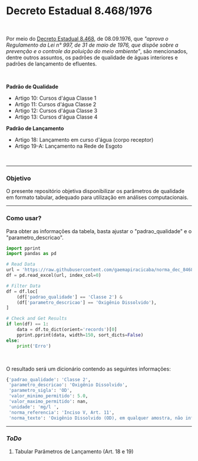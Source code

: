 # Decreto Estadual 8.468/1976

<br>

Por meio do [Decreto Estadual 8.468](https://www.cetesb.sp.gov.br/Institucional/documentos/Dec8468.pdf), de 08.09.1976, que *"aprova o Regulamento da Lei n° 997, de 31 de maio de 1976, que dispõe sobre a prevenção e o controle da poluição do meio ambiente"*, são mencionados, dentre outros assuntos, os padrões de qualidade de águas interiores e padrões de lançamento de efluentes.

<br>

**Padrão de Qualidade**

- Artigo 10: Cursos d'água Classe 1
- Artigo 11: Cursos d'água Classe 2
- Artigo 12: Cursos d'água Classe 3
- Artigo 13: Cursos d'água Classe 4

**Padrão de Lançamento**

- Artigo 18: Lançamento em curso d'água (corpo receptor)
- Artigo 19-A: Lançamento na Rede de Esgoto

<br>

----

### Objetivo

O presente repositório objetiva disponibilizar os parâmetros de qualidade em formato tabular, adequado para utilização em análises computacionais.

----

### Como usar?

Para obter as informações da tabela, basta ajustar o "padrao_qualidade" e o "parametro_descricao".

```python
import pprint
import pandas as pd

# Read Data
url = 'https://raw.githubusercontent.com/gaemapiracicaba/norma_dec_8468-76/main/data/tab_DecEst8468.xlsx'
df = pd.read_excel(url, index_col=0)

# Filter Data
df = df.loc[
    (df['padrao_qualidade'] == 'Classe 2') & 
    (df['parametro_descricao'] == 'Oxigênio Dissolvido'),
]

# Check and Get Results
if len(df) == 1:
    data = df.to_dict(orient='records')[0]
    pprint.pprint(data, width=150, sort_dicts=False)
else:
    print('Erro')
```

<br>

O resultado será um dicionário contendo as seguintes informações:

```python
{'padrao_qualidade': 'Classe 2',
 'parametro_descricao': 'Oxigênio Dissolvido',
 'parametro_sigla': 'OD',
 'valor_minimo_permitido': 5.0,
 'valor_maximo_permitido': nan,
 'unidade': 'mg/l ',
 'norma_referencia': 'Inciso V, Art. 11',
 'norma_texto': 'Oxigênio Dissolvido (OD), em qualquer amostra, não inferior a 5 mg/l (cinco miligramas por litro)'}
```

----

### *ToDo*

1. Tabular Parâmetros de Lançamento (Art. 18 e 19)
